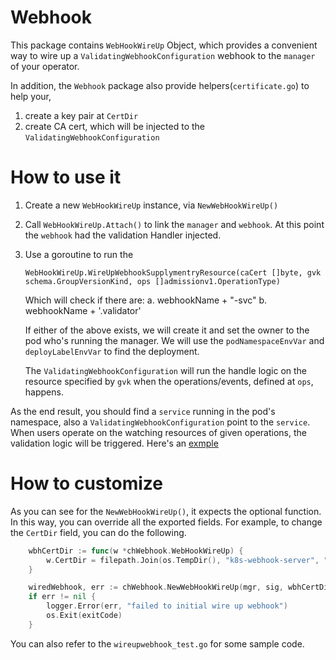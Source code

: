 # Webhook

This package contains `WebHookWireUp` Object, which provides a convenient way to
wire up a `ValidatingWebhookConfiguration` webhook to the `manager` of your
operator.

In addition, the `Webhook` package also provide helpers(`certificate.go`) to help your, 
1. create a key pair at `CertDir`
2. create CA cert, which will be injected to the `ValidatingWebhookConfiguration`

# How to use it

1. Create a new `WebHookWireUp` instance, via `NewWebHookWireUp()` 
2. Call `WebHookWireUp.Attach()` to link the `manager` and `webhook`. At this
   point the `webhook` had the validation Handler injected.
3. Use a goroutine to run the
   ```
   WebHookWireUp.WireUpWebhookSupplymentryResource(caCert []byte, gvk
   schema.GroupVersionKind, ops []admissionv1.OperationType)
   ```
   Which will check if there are:
	a. webhookName + "-svc"
	b. webhookName + '.validator'
	
	If either of the above exists, we will create it and set the owner to the pod
	who's running the manager. We will use the `podNamespaceEnvVar` and 
	`deployLabelEnvVar` to find the deployment.
	
	The `ValidatingWebhookConfiguration` will run the handle logic on the
	resource specified by `gvk` when the operations/events, defined at `ops`,
	happens.
	
As the end result, you should find a `service` running in the pod's namespace,
also a `ValidatingWebhookConfiguration` point to the `service`. When users
operate on the watching resources of given operations, the validation logic will
be triggered. Here's an [exmple](https://github.com/open-cluster-management/multicloud-operators-channel/blob/master/cmd/manager/exec/manager.go#L217)

# How to customize 
As you can see for the `NewWebHookWireUp()`, it expects the optional function.
In this way, you can override all the exported fields. For example, to change
the `CertDir` field, you can do the following. 

```go
	wbhCertDir := func(w *chWebhook.WebHookWireUp) {
		w.CertDir = filepath.Join(os.TempDir(), "k8s-webhook-server", "serving-certs")
	}

	wiredWebhook, err := chWebhook.NewWebHookWireUp(mgr, sig, wbhCertDir)
	if err != nil {
		logger.Error(err, "failed to initial wire up webhook")
		os.Exit(exitCode)
	}
```

You can also refer to the `wireupwebhook_test.go` for some sample code. 
